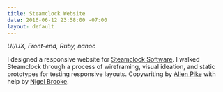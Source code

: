 ```yaml
---
title: Steamclock Website
date: 2016-06-12 23:58:00 -07:00
layout: default
---
```


*UI/UX, Front-end, Ruby, nanoc*

I designed a responsive website for [Steamclock Software](http://www.steamclock.com/). I walked Steamclock through a process of wireframing, visual ideation, and static prototypes for testing responsive layouts. Copywriting by [Allen Pike](http://www.allenpike.com/) with help by [Nigel Brooke](https://twitter.com/nigelbrooke).